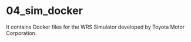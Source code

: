 # 04_sim_docker

It contains Docker files for the WRS Simulator developed by Toyota Motor Corporation.